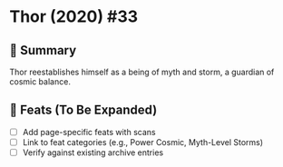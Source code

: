 # Thor (2020) #33

## 📖 Summary
Thor reestablishes himself as a being of myth and storm, a guardian of cosmic balance.

## 🔹 Feats (To Be Expanded)
- [ ] Add page-specific feats with scans
- [ ] Link to feat categories (e.g., Power Cosmic, Myth-Level Storms)
- [ ] Verify against existing archive entries
